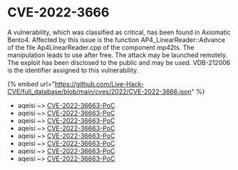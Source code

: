 # CVE-2022-3666

A vulnerability, which was classified as critical, has been found in Axiomatic Bento4. Affected by this issue is the function AP4_LinearReader::Advance of the file Ap4LinearReader.cpp of the component mp42ts. The manipulation leads to use after free. The attack may be launched remotely. The exploit has been disclosed to the public and may be used. VDB-212006 is the identifier assigned to this vulnerability.

{% embed url="https://github.com/Live-Hack-CVE/full_database/blob/main/cves/2022/CVE-2022-3666.json" %}


* aqeisi ~> [CVE-2022-36663-PoC](https://www.alice-snow.ru/2022/database/cve-2022-3666/cve-2022-36663-poc-aqeisi)
* aqeisi ~> [CVE-2022-36663-PoC](https://www.alice-snow.ru/2022/database/cve-2022-3666/cve-2022-36663-poc-aqeisi)
* aqeisi ~> [CVE-2022-36663-PoC](https://www.alice-snow.ru/2022/database/cve-2022-3666/cve-2022-36663-poc-aqeisi)
* aqeisi ~> [CVE-2022-36663-PoC](https://www.alice-snow.ru/2022/database/cve-2022-3666/cve-2022-36663-poc-aqeisi)
* aqeisi ~> [CVE-2022-36663-PoC](https://www.alice-snow.ru/2022/database/cve-2022-3666/cve-2022-36663-poc-aqeisi)
* aqeisi ~> [CVE-2022-36663-PoC](https://www.alice-snow.ru/2022/database/cve-2022-3666/cve-2022-36663-poc-aqeisi)
* aqeisi ~> [CVE-2022-36663-PoC](https://www.alice-snow.ru/2022/database/cve-2022-3666/cve-2022-36663-poc-aqeisi)
* aqeisi ~> [CVE-2022-36663-PoC](https://www.alice-snow.ru/2022/database/cve-2022-3666/cve-2022-36663-poc-aqeisi)